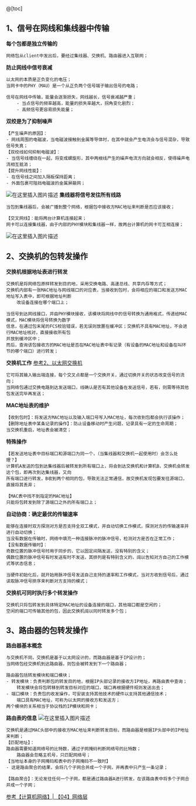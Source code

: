 @[toc]

## 1、信号在网线和集线器中传输

**每个包都是独立传输的**
```
网络包从client中发出后，要经过集线器、交换机、路由器进入互联网；
```
**防止网线中信号衰减**

```
以太网的本质是正负变化的电压；
当网卡中的PHY（MAU）是一个从正负两个信号端子输出信号的电路；

信号在网线中传输，能量会逐渐损失，网线越长，信号衰减越严重；
	- 当点信号的频率越高，能量的损失率越大，拐角变化剧烈；
	- 高频信号更容易损失能量；
```
**双绞是为了抑制噪声**
```
【产生噪声的原因】：
- 网线周围的电磁波，当电磁波接触到金属等导体时，在其中就会产生电流会与信号混杂，导致信号失真；
【双绞线如何抑制电磁波】：
- 当信号线缠绕在一起，将变成螺旋形，其中两根线产生的噪声电流方向就会相反，使得噪声电流相互抵消；
【提升网线性能】：
- 在信号线之间加入隔板保持距离；
- 外面包裹可阻挡电磁波的金属屏蔽网；
```
![在这里插入图片描述](https://img-blog.csdnimg.cn/b17fe8385b4b4bdc9d96eef4d8ffb3a6.png)
**集线器将信号发往所有线路**
```
当包到集线器后，会被广播到整个网络，根据包中接收方MAC地址来判断是否应该接收；

【交叉网线】：能将两台计算机连接起来；
网卡可以连接集线器，由于内部的PHY模块和集线器一样，故两台计算机的网卡可互相连接；
```
![在这里插入图片描述](https://img-blog.csdnimg.cn/14d46cb12c7c44888f0e53e32bb7fd74.png)

## 2、交换机的包转发操作
**交换机根据地址表进行转发**
```
交换机是将网络包原样转发到目的地，采用交换电路、高速总线、共享内存等方式；
交换机内部有一张MAC地址与网线端口的对应表，当接收到包时，会将相应的端口和发送方MAC地址写入表中，即可根据地址判断
	改设备连接在哪个端口上；

当信号到达网线接口，并由PHY模块接收，该模块将网线中的信号转换为通用格式，传递给MAC模式，MAC模块将信号转换为数字
信息，在通过包末尾的FCS校验错误，若无误则放置在缓冲区；交换机不具有MAC地址，不会进行MAC地址核对，直接接收所有包
并放到缓冲区中；
而后，查询该包接收方的MAC地址是否在MAC地址表中有记录（有设备的MAC地址和设备在叫环节的哪个端口）进行转发；
```
**交换机工作**
[参考2、以太网交换机](https://blog.csdn.net/weixin_45926547/article/details/124767845?ops_request_misc=%257B%2522request%255Fid%2522%253A%2522165352139616782248569244%2522%252C%2522scm%2522%253A%252220140713.130102334.pc%255Fblog.%2522%257D&request_id=165352139616782248569244&biz_id=0&utm_medium=distribute.pc_search_result.none-task-blog-2~blog~first_rank_ecpm_v1~rank_v31_ecpm-3-124767845-null-null.nonecase&utm_term=%E4%BA%A4%E6%8D%A2%E6%9C%BA&spm=1018.2226.3001.4450)
```
它可将其输入输出端连接，每个交叉点都是一个交换开关，通过切换开关的状态改变信号的流向；
当网络包通过交换电路到达发送端口，线确认是否有其他设备在发送信号，若有，则需等待其他包发送完毕再发送；
```

**MAC地址表的维护**
```
【收到包时】：将发送方MAC地址以及输入端口号写入MAC地址，每次收到包都会执行该操作；
【删除地址表中某条记录的操作】：防止设备移动时产生问题，记录具有一定的生命周期；
当交换机重启，地址表会被清空；
```
**特殊操作**

```
【若发送地址表中目标端口和源端口为同一个，（当集线器和交换机一起使用时）会怎么处理？】
计算机A发送的包到达集线器后被转发到所有端口上，将会到达交换机和计算机B，交换机会转发这个包，即再次到达集线器，又向
所有端口进行转发，B收到两个相同的包，导致无法正常通信，故交换机发现包要发往源端口，直接将其丢弃；

【MAC表中找不到指定的MAC地址】
只能将包转发到除了源端口之外的所有端口上；
```
**自动协商：确定最优的传输速率**
```
能够在连接时双方探测对方是否支持全双工模式，并自动切换工作模式，探测对方的传输速率并进行自动切换；
当没有数据在传输时，网络中填充一种连接脉冲的脉冲信号，检测对方是否在正常工作；
【没有数据传输时】：
奇数位置的脉冲信号时用于同步的，它以固定间隔发送，没有特别的含义；
偶数位置的脉冲信号有时发送有时不发送，其排列是有特别含义的，阔以告知对方自己的工作模式等状态信息；

当硬件初始化后，就开始用脉冲信号发送自己支持的速率和工作模式，当对方收到信号后，通过读取脉冲信号排序来判断对方支持的模式；
```
**交换机可同时执行多个转发操作**

```
交换机只将包转发到具体特定MAC地址的设备连接的端口，其他端口都是空闲的；
空闲的端口可传输其他的包，因此交换机阔以同时转发多个包；
```

## 3、路由器的包转发操作
**路由器基本概念**
```
与交换机不同，交换机是基于以太网设计的，而路由器是基于IP设计的；
当网络包经交换机到达路由器，则包会被转发到下一个路由器；

路由器包括转发模块和端口模块；
- 转发模块：负责判断包的转发目的地，根据IP头部记录的接收方IP地址，再路由表中查询；
	转发模块会将包转移到转发目标对应的端口，端口再根据硬件规则发送出去；
- 端口模块：负责包的收发操作，可安装支持其他技术的硬件以支持其他通信技术；
	端口具有MAC地址，可称为以太网的接收方和发送方；
两个模块的关系相当于协议栈的IP模块和网卡；
```

**路由表的信息**
![在这里插入图片描述](https://img-blog.csdnimg.cn/e90ce786d577446aab63806345bf9c05.png)

```
交换机是通过MAC头部中的接收方MAC地址来判断转发目标，而路由器是根据IP头部中的IP地址来判断；
【匹配地址】：
路由器需要知道网络号的比特数，通过子网掩码判断网络号的比特数；
	路由器会忽略主机号，只匹配网络号；
【当地址本身的子网掩码和表中的子网掩码不一致时】
- 这是路由聚合的结果，会将几个子网合并成一个子网，并再表中只产生一条记录；

【路由聚合】：无论发往任何一个子网，都是通过路由器A进行转发，在该路由表中将多个子网合并成一个子网；
```
[参考【计算机网络】| 【04】网络层](https://blog.csdn.net/weixin_45926547/article/details/124824013?ops_request_misc=%257B%2522request%255Fid%2522%253A%2522165353534716781667873539%2522%252C%2522scm%2522%253A%252220140713.130102334.pc%255Fblog.%2522%257D&request_id=165353534716781667873539&biz_id=0&utm_medium=distribute.pc_search_result.none-task-blog-2~blog~first_rank_ecpm_v1~rank_v31_ecpm-1-124824013-null-null.nonecase&utm_term=%E8%B7%AF%E7%94%B1%E8%A1%A8&spm=1018.2226.3001.4450)
